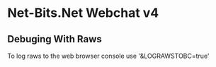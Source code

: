 # Net-Bits.Net Webchat v4

## Debuging With Raws
To log raws to the web browser console use '&LOGRAWSTOBC=true'
